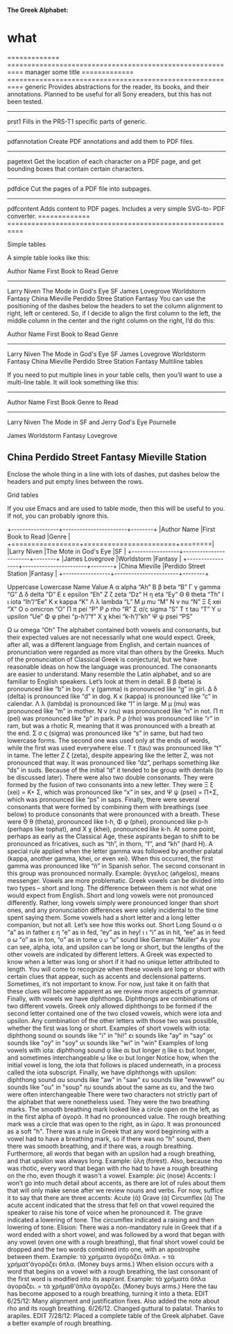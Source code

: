 **The Greek Alphabet:**

# what

============= ==========================================================
manager       some title
============= ==========================================================
generic       Provides abstractions for the reader, its books, and their
              annotations.  Planned to be useful for all Sony ereaders,
              but this has not been tested.
------------- ----------------------------------------------------------
prst1         Fills in the PRS-T1 specific parts of generic.
------------- ----------------------------------------------------------
pdfannotation Create PDF annotations and add them to PDF files.
------------- ----------------------------------------------------------
pagetext      Get the location of each character on a PDF page, and get
              bounding boxes that contain certain characters.
------------- ----------------------------------------------------------
pdfdice       Cut the pages of a PDF file into subpages.
------------- ----------------------------------------------------------
pdfcontent    Adds content to PDF pages.  Includes a very simple SVG-to-
              PDF converter.
============= ==========================================================

Simple tables

A simple table looks like this:

  Author Name         First Book to Read       Genre
  ----------------    ----------------------   ---------
  Larry Niven         The Mode in God's Eye    SF
  James Lovegrove     Worldstorm               Fantasy
  China Mieville      Perdido Stree Station    Fantasy
You can use the positioning of the dashes below the headers to set the column alignment to right, left or centered. So, if I decide to align the first column to the left, the middle column in the center and the right column on the right, I’d do this:

  Author Name             First Book to Read              Genre
  ----------------    -------------------------       ---------
  Larry Niven           The Mode in God's Eye                SF
  James Lovegrove            Worldstorm                 Fantasy
  China Mieville        Perdido Stree Station           Fantasy
Multiline tables

If you need to put multiple lines in your table cells, then you’ll want to use a multi-line table. It will look something like this:

  -------------------------------------------------------------
  Author Name             First Book            Genre
                          to Read              
  ----------------    ---------------        ---------
  Larry Niven           The Mode in                 SF
  and Jerry             God's Eye
  Pournelle

  James                 Worldstorm             Fantasy
  Lovegrove

  China                 Perdido Street         Fantasy
  Mieville              Station
  ---------------------------------------------------------------
Enclose the whole thing in a line with lots of dashes, put dashes below the headers and put empty lines between the rows.

Grid tables

If you use Emacs and are used to table mode, then this will be useful to you. If not, you can probably ignore this.

  +-----------------+-----------------------+--------+
  |Author Name      |First Book to Read     |Genre   |
  +=================+=======================+========|
  |Larry Niven      |The Mote in God's Eye  |SF      |
  +-----------------+-----------------------+--------+
  |James Lovegrove  |Worldstorm             |Fantasy |
  +-----------------+-----------------------+--------+
  |China Mieville   |Perdido Street Station |Fantasy |
  +-----------------+-----------------------+--------+

Uppercase	Lowercase	Name	Value
Α	α	alpha	“Ah”
Β	β	beta	“B”
Γ	γ	gamma	“G”
Δ	δ	delta	“D”
Ε	ε	epsilon	“Eh”
Ζ	ζ	zeta	“Dz”
Η	η	eta	“Ey”
Θ	θ	theta	“Th”
Ι	ι	iota	“Ih”/“Ee”
Κ	κ	kappa	“K”
Λ	λ	lambda	“L”
Μ	μ	mu	“M”
Ν	ν	nu	“N”
Ξ	ξ	xei	“X”
Ο	ο	omicron	“O”
Π	π	pei	“P”
Ρ	ρ	rho	“R”
Σ	σ/ς	sigma	“S”
Τ	τ	tau	“T”
Υ	υ	upsilon	“Ue”
Φ	φ	phei	“p-h”/”f”
Χ	χ	khei	“k-h”/”kh”
Ψ	ψ	psei	“PS”

Ω	ω	omega	“Oh”
The alphabet contained both vowels and consonants, but their expected values are not necessarily what one would expect. Greek, after all, was a different language from English, and certain nuances of pronunciation were regarded as more vital than others by the Greeks. Much of the pronunciation of Classical Greek is conjectural, but we have reasonable ideas on how the language was pronounced.
The consonants are easier to understand. Many resemble the Latin alphabet, and so are familiar to English speakers. Let’s look at them in detail.
Β β (beta) is pronounced like “b” in boy. Γ γ (gamma) is pronounced like “g” in girl. Δ δ (delta) is pronounced like “d” in dog. Κ κ (kappa) is pronounced like “c” in calendar. Λ λ (lambda) is pronounced like “l” in large. Μ μ (mu) was pronounced like “m” in mother. Ν ν (nu) was pronounced like “n” in not. Π π (pei) was pronounced like “p” in park. Ρ ρ (rho) was pronounced like “r” in ram, but was a rhotic R, meaning that it was pronounced with a breath at the end. Σ σ ς (sigma) was pronounced like “s” in same, but had two lowercase forms. The second one was used only at the ends of words, while the first was used everywhere else. Τ τ (tau) was pronounced like “t” in tame.
The letter Ζ ζ (zeta), despite appearing like the letter Z, was not pronounced that way. It was pronounced like “dz”, perhaps something like “ds” in suds. Because of the initial “d” it tended to be group with dentals (to be discussed later).
There were also two double consonants. They were formed by the fusion of two consonants into a new letter. They were Ξ ξ (xei) = Κ+ Σ, which was pronounced like “x” in sex, and Ψ ψ (psei) = Π+Σ, which was pronounced like “ps” in saps.
Finally, there were several consonants that were formed by combining them with breathings (see below) to produce consonants that were pronounced with a breath. These were Θ θ (theta), pronounced like t-h, Φ φ (phei), pronounced like p-h (perhaps like tophat), and Χ χ (khei), pronounced like k-h. At some point, perhaps as early as the Classical Age, these aspirants began to shift to be pronounced as fricatives, such as “th”, in thorn, “f”, and “kh” (hard H).
A special rule applied when the letter gamma was followed by another palatal (kappa, another gamma, khei, or even xei). When this occurred, the first gamma was pronounced like “ñ” in Spanish señor. The second consonant in this group was pronounced normally. Example: ἄγγελος (añgelos), means messenger.
Vowels are more problematic. Greek vowels can be divided into two types – short and long. The difference between them is not what one would expect from English. Short and long vowels were not pronounced differently. Rather, long vowels simply were pronounced longer than short ones, and any pronunciation differences were solely incidental to the time spent saying them. Some vowels had a short letter and a long letter companion, but not all. Let’s see how this works out.
Short	Long	Sound
α	α	“a” as in father
ε	η	“e” as in fed, “ey” as in hey!
ι	ι	“i” as in hit, “ee” as in feed
ο	ω	“o” as in ton, “o” as in tome
υ	υ	“u” sound like German “Müller“
As you can see, alpha, iota, and upsilon can be long or short, but the lengths of the other vowels are indicated by different letters. A Greek was expected to know when a letter was long or short if it had no unique letter attributed to length. You will come to recognize when these vowels are long or short with certain clues that appear, such as accents and declensional patterns. Sometimes, it’s not important to know. For now, just take it on faith that these clues will become apparent as we review more aspects of grammar. Finally, with vowels we have diphthongs. Diphthongs are combinations of two different vowels. Greek only allowed diphthongs to be formed if the second letter contained one of the two closed vowels, which were iota and upsilon. Any combination of the other letters with those two was possible, whether the first was long or short.
Examples of short vowels with iota:
diphthong	sound
αι	sounds like "i" in "hi!"
ει	sounds like "ay" in "say"
οι	sounds like "oy" in "soy"
υι	sounds like "wi" in "win"
Examples of long vowels with iota:
diphthong	sound
ᾳ	like αι but longer
ῃ	like ει but longer, and sometimes interchangeable
ῳ	like οι but longer
Notice how, when the initial vowel is long, the iota that follows is placed underneath, in a process called the iota subscript.
Finally, we have diphthongs with upsilon:
diphthong	sound
αυ	sounds like "aw" in "saw"
ευ	sounds like "ewwww!"
ου	sounds like "ou" in "soup"
ηυ	sounds about the same as ευ, and the two were often interchangeable
There were two characters not strictly part of the alphabet that were nonetheless used. They were the two breathing marks. The smooth breathing mark looked like a circle open on the left, as in the first alpha of ἀγορά. It had no pronounced value. The rough breathing mark was a circle that was open to the right, as in ὥρα. It was pronounced as a soft "h". There was a rule in Greek that any word beginning with a vowel had to have a breathing mark, so if there was no "h" sound, then there was smooth breathing, and if there was, a rough breathing. Furthermore, all words that began with an upsilon had a rough breathing, and that upsilon was always long. Example: ὕλη (forest). Also, because rho was rhotic, every word that began with rho had to have a rough breathing on the rho, even though it wasn't a vowel. Example: ῥίς (nose)
Accents: I won’t go into much detail about accents, as there are lot of rules about them that will only make sense after we review nouns and verbs. For now, suffice it to say that there are three accents:
Acute (ά)
Grave (ὰ)
Circumflex (ᾶ)
The acute accent indicated that the stress that fell on that vowel required the speaker to raise his tone of voice when he pronounced it. The grave indicated a lowering of tone. The circumflex indicated a raising and then lowering of tone.
Elision: There was a non-mandatory rule in Greek that if a word ended with a short vowel, and was followed by a word that began with any vowel (even one with a rough breathing), that final short vowel could be dropped and the two words combined into one, with an apostrophe between them.
Example:
τὰ χρήματα ἀγοράζει ὅπλα. = τὰ χρήματ'ἀγοράζει ὅπλα. (Money buys arms.)
When elision occurs with a word that begins on a vowel with a rough breathing, the last consonant of the first word is modified into its aspirant.
Example:
τὰ χρήματα ὅπλα ἀγοράζει. = τὰ χρήμαθ'ὅπλα ἀγοράζει. (Money buys arms.)
Here the tau has become apposed to a rough breathing, turning it into a theta.
EDIT 6/25/12: Many alignment and justification fixes. Also added the note about rho and its rough breathing. 6/26/12. Changed guttural to palatal. Thanks to arapiles.
EDIT 7/28/12: Placed a complete table of the Greek alphabet. Gave a better example of rough breathing.